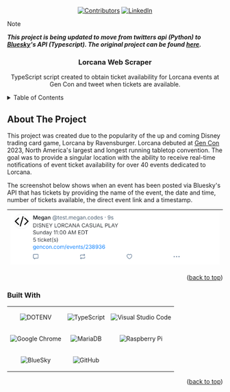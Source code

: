 
<a name="readme-top"></a>
<div align="center">

[![Contributors][contributors-shield]][contributors-url] [![LinkedIn][linkedin-shield]][linkedin-url]

</div>

> [!NOTE]
> ***This project is being updated to move from twitters api (Python) to [Bluesky](https://bsky.app/)'s API (Typescript). The original project can be found [here](https://github.com/mriffey1/lorcana-scraper-2023).***

<h3 align="center">Lorcana Web Scraper</h3>
  <p align="center">
    TypeScript script created to obtain ticket availability for Lorcana events at Gen Con and tweet when tickets are available.
</div>

<details>
  <summary>Table of Contents</summary>
  <ol>
    <li>
      <a href="#about-the-project">About The Project</a>
      <ul>
        <li><a href="#built-with">Built With</a></li>
      </ul>
    </li>
  </ol>
</details>

## About The Project

This project was created due to the popularity of the up and coming Disney trading card game, Lorcana by Ravensburger. Lorcana debuted at [Gen Con](https://www.gencon.com/) 2023, North America's largest and longest running tabletop convention. The goal was to provide a singular location with the ability to receive real-time notifications of event ticket availability for over 40 events dedicated to Lorcana.

The screenshot below shows when an event has been posted via Bluesky's API that has tickets by providing the name of the event, the date and time, number of tickets available, the direct event link and a timestamp.

<div align="center">

| ![screen shot of tweet sent out](assets/tweet_screenshot.png) |
|-|

</div>

<p align="right">
  (<a href="#readme-top">back to top</a>)
</p>

### Built With

<div align="center">
<table>
  <tr>
  <td align="center">

  ![DOTENV](https://img.shields.io/badge/DOTENV-ECD53F?style=for-the-badge&logo=DOTENV&logoColor=black)

  </td>
  <td align="center">

  ![TypeScript](https://img.shields.io/badge/TypeScript-3178C6?style=for-the-badge&logo=TypeScript&logoColor=white)

  </td>
  <td align="center">

  ![Visual Studio Code](https://img.shields.io/badge/Visual%20Studio%20Code-0078d7.svg?style=for-the-badge&logo=visual-studio-code&logoColor=white)

  </td>
  </tr>
  <tr>
  <td align="center">

  ![Google Chrome](https://img.shields.io/badge/Google%20Chrome-4285F4?style=for-the-badge&logo=GoogleChrome&logoColor=white)

  </td>
  <td align="center">

  ![MariaDB](https://img.shields.io/badge/MariaDB-003545?style=for-the-badge&logo=mariadb&logoColor=white)

  </td>
  <td align="center">

  ![Raspberry Pi](https://img.shields.io/badge/-RaspberryPi-C51A4A?style=for-the-badge&logo=Raspberry-Pi)

  </td>
  </tr>
  <tr>
  <td align="center">

  ![BlueSky](https://img.shields.io/badge/BlueSky-0285FF.svg?style=for-the-badge&logo=BlueSky&logoColor=white)

  </td>
  <td align="center">

  ![GitHub](https://img.shields.io/badge/github-%23121011.svg?style=for-the-badge&logo=github&logoColor=white)

  </td>
  <td align="center">
  </td>
  </tr>
 </table>

</div>

<p align="right">(<a href="#readme-top">back to top</a>)</p>

[contributors-shield]: https://img.shields.io/github/contributors/mriffey1/lorcana-scraper.svg?style=for-the-badge
[contributors-url]: https://github.com/mriffey1/lorcana-scraper/graphs/contributors
[linkedin-shield]: https://img.shields.io/badge/-LinkedIn-black.svg?style=for-the-badge&logo=linkedin&colorB=555
[linkedin-url]: https://linkedin.com/in/mriffey
